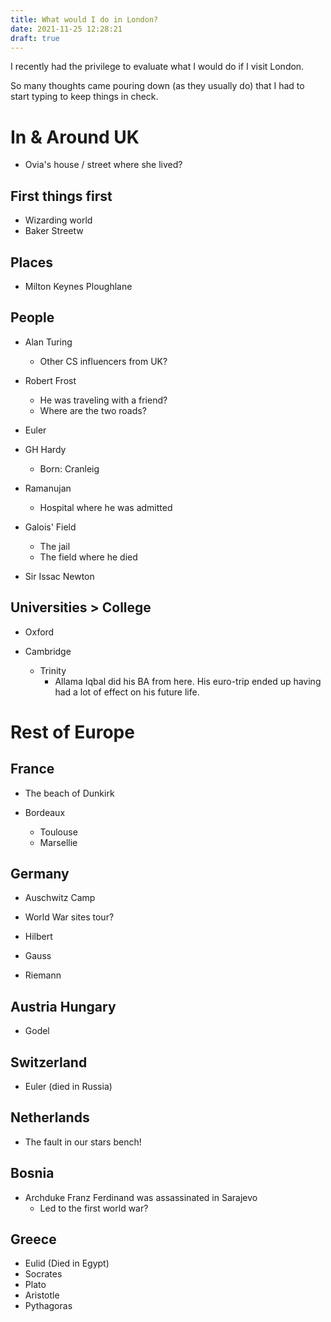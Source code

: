 ```yaml
---
title: What would I do in London?
date: 2021-11-25 12:28:21
draft: true
---
```


I recently had the privilege to evaluate what I would do if I visit London.

So many thoughts came pouring down (as they usually do) that I had to start typing to keep things in check.

# In & Around UK

* Ovia's house / street where she lived?

## First things first

* Wizarding world
* Baker Streetw

## Places

* Milton Keynes Ploughlane

## People

* Alan Turing
    * Other CS influencers from UK?

* Robert Frost
    * He was traveling with a friend?
    * Where are the two roads?

* Euler

* GH Hardy
    * Born: Cranleig

* Ramanujan
    * Hospital where he was admitted

* Galois' Field
    * The jail
    * The field where he died

* Sir Issac Newton

## Universities > College

* Oxford

* Cambridge
    * Trinity
        * Allama Iqbal did his BA from here. His euro-trip ended up having had a lot of effect on his future life.

<!--
* Ecole Polytechnique
-->


# Rest of Europe

## France

* The beach of Dunkirk

* Bordeaux
    * Toulouse
    * Marsellie

## Germany

* Auschwitz Camp

* World War sites tour?

* Hilbert
* Gauss
* Riemann

## Austria Hungary

* Godel

## Switzerland

* Euler (died in Russia)

## Netherlands

* The fault in our stars bench!

## Bosnia

* Archduke Franz Ferdinand was assassinated in Sarajevo
    * Led to the first world war?


## Greece

* Eulid (Died in Egypt)
* Socrates
* Plato
* Aristotle
* Pythagoras
